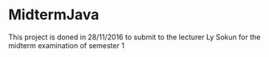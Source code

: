# MidtermJava
This project is doned in 28/11/2016 to submit to the lecturer Ly Sokun for the midterm examination of semester 1
